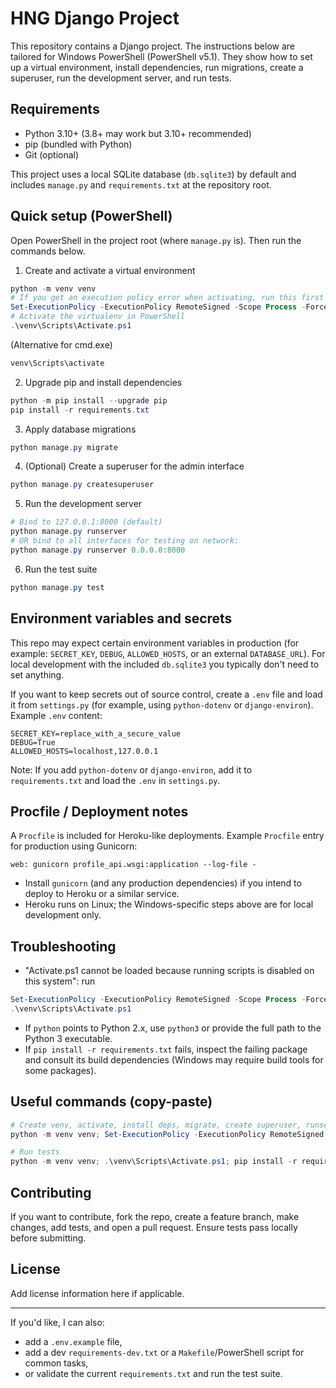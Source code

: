 # HNG Django Project

This repository contains a Django project. The instructions below are tailored for Windows PowerShell (PowerShell v5.1). They show how to set up a virtual environment, install dependencies, run migrations, create a superuser, run the development server, and run tests.

## Requirements

- Python 3.10+ (3.8+ may work but 3.10+ recommended)
- pip (bundled with Python)
- Git (optional)

This project uses a local SQLite database (`db.sqlite3`) by default and includes `manage.py` and `requirements.txt` at the repository root.

## Quick setup (PowerShell)

Open PowerShell in the project root (where `manage.py` is). Then run the commands below.

1. Create and activate a virtual environment

```powershell
python -m venv venv
# If you get an execution policy error when activating, run this first to allow activation for this session:
Set-ExecutionPolicy -ExecutionPolicy RemoteSigned -Scope Process -Force
# Activate the virtualenv in PowerShell
.\venv\Scripts\Activate.ps1
```

(Alternative for cmd.exe)

```cmd
venv\Scripts\activate
```

2. Upgrade pip and install dependencies

```powershell
python -m pip install --upgrade pip
pip install -r requirements.txt
```

3. Apply database migrations

```powershell
python manage.py migrate
```

4. (Optional) Create a superuser for the admin interface

```powershell
python manage.py createsuperuser
```

5. Run the development server

```powershell
# Bind to 127.0.0.1:8000 (default)
python manage.py runserver
# OR bind to all interfaces for testing on network:
python manage.py runserver 0.0.0.0:8000
```

6. Run the test suite

```powershell
python manage.py test
```

## Environment variables and secrets

This repo may expect certain environment variables in production (for example: `SECRET_KEY`, `DEBUG`, `ALLOWED_HOSTS`, or an external `DATABASE_URL`). For local development with the included `db.sqlite3` you typically don't need to set anything.

If you want to keep secrets out of source control, create a `.env` file and load it from `settings.py` (for example, using `python-dotenv` or `django-environ`). Example `.env` content:

```
SECRET_KEY=replace_with_a_secure_value
DEBUG=True
ALLOWED_HOSTS=localhost,127.0.0.1
```

Note: If you add `python-dotenv` or `django-environ`, add it to `requirements.txt` and load the `.env` in `settings.py`.

## Procfile / Deployment notes

A `Procfile` is included for Heroku-like deployments. Example `Procfile` entry for production using Gunicorn:

```
web: gunicorn profile_api.wsgi:application --log-file -
```

- Install `gunicorn` (and any production dependencies) if you intend to deploy to Heroku or a similar service.
- Heroku runs on Linux; the Windows-specific steps above are for local development only.

## Troubleshooting

- "Activate.ps1 cannot be loaded because running scripts is disabled on this system": run

```powershell
Set-ExecutionPolicy -ExecutionPolicy RemoteSigned -Scope Process -Force
.\venv\Scripts\Activate.ps1
```

- If `python` points to Python 2.x, use `python3` or provide the full path to the Python 3 executable.
- If `pip install -r requirements.txt` fails, inspect the failing package and consult its build dependencies (Windows may require build tools for some packages).

## Useful commands (copy-paste)

```powershell
# Create venv, activate, install deps, migrate, create superuser, runserver
python -m venv venv; Set-ExecutionPolicy -ExecutionPolicy RemoteSigned -Scope Process -Force; .\venv\Scripts\Activate.ps1; python -m pip install --upgrade pip; pip install -r requirements.txt; python manage.py migrate; python manage.py createsuperuser; python manage.py runserver

# Run tests
python -m venv venv; .\venv\Scripts\Activate.ps1; pip install -r requirements.txt; python manage.py test
```

## Contributing

If you want to contribute, fork the repo, create a feature branch, make changes, add tests, and open a pull request. Ensure tests pass locally before submitting.

## License

Add license information here if applicable.

---

If you'd like, I can also:
- add a `.env.example` file,
- add a dev `requirements-dev.txt` or a `Makefile`/PowerShell script for common tasks,
- or validate the current `requirements.txt` and run the test suite.


